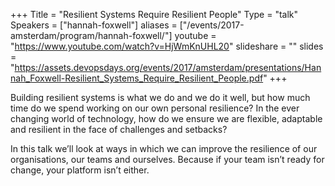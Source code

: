 +++
Title = "Resilient Systems Require Resilient People"
Type = "talk"
Speakers = ["hannah-foxwell"]
aliases = ["/events/2017-amsterdam/program/hannah-foxwell/"]
youtube = "https://www.youtube.com/watch?v=HjWmKnUHL20"
slideshare = ""
slides = "https://assets.devopsdays.org/events/2017/amsterdam/presentations/Hannah_Foxwell-Resilient_Systems_Require_Resilient_People.pdf"
+++

Building resilient systems is what we do and we do it well, but how much time do we spend working on our own personal resilience? In the ever changing world of technology, how do we ensure we are flexible, adaptable and resilient in the face of challenges and setbacks?

In this talk we’ll look at ways in which we can improve the resilience of our organisations, our teams and ourselves. Because if your team isn’t ready for change, your platform isn’t either.
